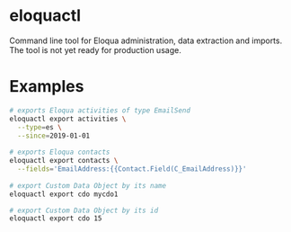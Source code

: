 # eloquactl
Command line tool for Eloqua administration, data extraction and imports.
The tool is not yet ready for production usage.

# Examples

```bash
# exports Eloqua activities of type EmailSend
eloquactl export activities \
  --type=es \
  --since=2019-01-01
  
# exports Eloqua contacts
eloquactl export contacts \
  --fields='EmailAddress:{{Contact.Field(C_EmailAddress)}}'
  
# export Custom Data Object by its name
eloquactl export cdo mycdo1

# export Custom Data Object by its id
eloquactl export cdo 15
```
